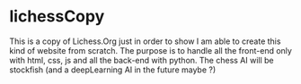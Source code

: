 # lichessCopy

This is a copy of Lichess.Org just in order to show I am able to create this kind of website from scratch.
The purpose is to handle all the front-end only with html, css, js and all the back-end with python.
The chess AI will be stockfish (and a deepLearning AI in the future maybe ?)
